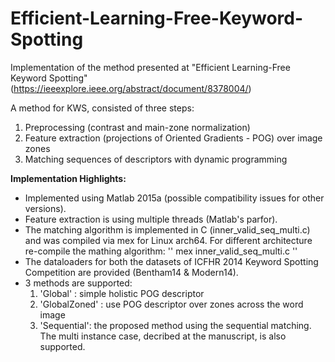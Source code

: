 # Efficient-Learning-Free-Keyword-Spotting
Implementation of the method presented at "Efficient Learning-Free Keyword Spotting" (https://ieeexplore.ieee.org/abstract/document/8378004/)

A method for KWS, consisted of three steps:
1) Preprocessing (contrast and main-zone normalization)
2) Feature extraction (projections of Oriented Gradients - POG) over image zones
3) Matching sequences of descriptors with dynamic programming
 
**Implementation Highlights:**
* Implemented using Matlab 2015a (possible compatibility issues for other versions).
* Feature extraction is using multiple threads (Matlab's parfor). 
* The matching algorithm is implemented in C (inner_valid_seq_multi.c) and was compiled via mex for Linux arch64. For different architecture re-compile the mathing algorithm:
''
mex inner_valid_seq_multi.c
''
* The dataloaders for both the datasets of ICFHR 2014 Keyword Spotting Competition are provided (Bentham14 & Modern14).
* 3 methods are supported:
	1. 'Global' : simple holistic POG descriptor
	2. 'GlobalZoned' : use POG descriptor over zones across the word image
	3. 'Sequential': the proposed method using the sequential matching. The multi instance case, decribed at the manuscript, is also supported.
